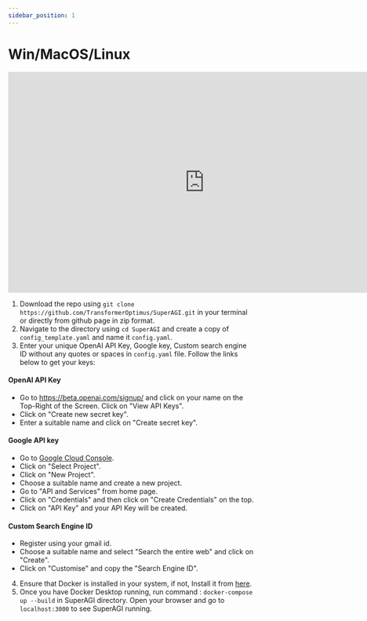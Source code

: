 ```yaml
---
sidebar_position: 1
---
```


# Win/MacOS/Linux
<iframe width="800" height="450" src="https://www.youtube.com/embed/3xnx-T7jL_w" title="YouTube video player" frameborder="0" allow="accelerometer; autoplay; clipboard-write; encrypted-media; gyroscope; picture-in-picture; web-share" allowfullscreen></iframe>



1. Download the repo using `git clone https://github.com/TransformerOptimus/SuperAGI.git` in your terminal or directly from github page in zip format.
2. Navigate to the directory using `cd SuperAGI` and create a copy of `config_template.yaml` and name it `config.yaml`.
3. Enter your unique OpenAI API Key, Google key, Custom search engine ID without any quotes or spaces in `config.yaml` file. Follow the links below to get your keys:

#### OpenAI API Key
  - Go to https://beta.openai.com/signup/ and click on your name on the Top-Right of the Screen. Click on "View API Keys".
  - Click on "Create new secret key". 
  - Enter a suitable name and click on "Create secret key".
#### Google API key
  - Go to [Google Cloud Console](https://console.cloud.google.com/). 
  - Click on "Select Project".
  - Click on "New Project".
  - Choose a suitable name and create a new project.
  - Go to "API and Services" from home page.
  - Click on "Credentials" and then click on "Create Credentials" on the top. 
  - Click on "API Key" and your API Key will be created.
#### Custom Search Engine ID
  - Register using your gmail id.
  - Choose a suitable name and select "Search the entire web" and click on "Create".
  - Click on "Customise" and copy the "Search Engine ID".

4. Ensure that Docker is installed in your system, if not, Install it from [here](https://docs.docker.com/get-docker/). 
5. Once you have Docker Desktop running, run command : `docker-compose up --build` in SuperAGI directory. Open your browser and go to `localhost:3000` to see SuperAGI running.


